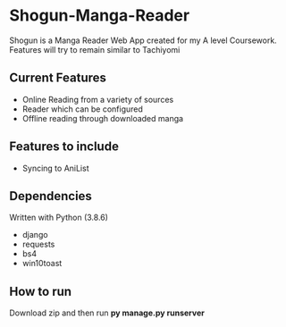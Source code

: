 # Shogun-Manga-Reader
Shogun is a Manga Reader Web App created for my A level Coursework.
Features will try to remain similar to Tachiyomi

## Current Features
- Online Reading from a variety of sources
- Reader which can be configured
- Offline reading through downloaded manga

## Features to include
- Syncing to AniList

## Dependencies
Written with Python (3.8.6)

- django
- requests
- bs4
- win10toast

## How to run
Download zip and then run **py manage.py runserver**